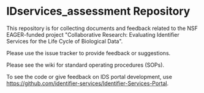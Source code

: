 # IDservices_assessment Repository
This repository is for collecting documents and feedback related to the NSF EAGER-funded project "Collaborative Research: Evaluating Identifier Services for the Life Cycle of Biological Data".

Please use the issue tracker to provide feedback or suggestions.

Please see the wiki for standard operating procedures (SOPs).

To see the code or give feedback on IDS portal development, use https://github.com/identifier-services/Identifier-Services-Portal.

